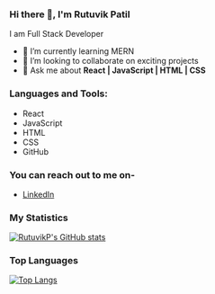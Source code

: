 ### Hi there 👋, I'm Rutuvik Patil
I am Full Stack Developer

- 🌱 I’m currently learning MERN
- 👯 I’m looking to collaborate on exciting projects
- 💬 Ask me about **React | JavaScript | HTML | CSS**


### Languages and Tools:
- React
- JavaScript
- HTML
- CSS
- GitHub

### You can reach out to me on-
- [LinkedIn](https://www.linkedin.com/in/rutuvikpatil)

### My Statistics
[![RutuvikP's GitHub stats](https://github-readme-stats.vercel.app/api?username=rutuvikp&theme=radical&show_icons=true)](https://github.com/rutuvikp/github-readme-stats)

### Top Languages
[![Top Langs](https://github-readme-stats.vercel.app/api/top-langs/?username=rutuvikp&layout=compact)](https://github.com/rutuvikp/github-readme-stats)
